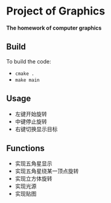 # Project of Graphics

**The homework of computer graphics**

## Build
To build the code:
- `cmake .`
- `make main`

## Usage
- 左键开始旋转
- 中键停止旋转
- 右键切换显示目标

## Functions
- 实现五角星显示
- 实现五角星绕某一顶点旋转
- 实现立方体旋转
- 实现光源
- 实现贴图
